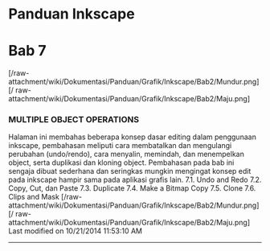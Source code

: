 # Panduan Inkscape
# Bab 7
[/raw-attachment/wiki/Dokumentasi/Panduan/Grafik/Inkscape/Bab2/Mundur.png] [/
raw-attachment/wiki/Dokumentasi/Panduan/Grafik/Inkscape/Bab2/Maju.png]
### MULTIPLE OBJECT OPERATIONS
Halaman ini membahas beberapa konsep dasar editing dalam penggunaan inkscape,
pembahasan meliputi cara membatalkan dan mengulangi perubahan (undo/rendo),
cara menyalin, memindah, dan menempelkan object, serta duplikasi dan kloning
object.
Pembahasan pada bab ini sengaja dibuat sederhana dan seringkas mungkin
mengingat konsep edit pada inkscape hampir sama pada aplikasi grafis lain.
7.1. Undo and Redo
7.2. Copy, Cut, dan Paste
7.3. Duplicate
7.4. Make a Bitmap Copy
7.5. Clone
7.6. Clips and Mask
[/raw-attachment/wiki/Dokumentasi/Panduan/Grafik/Inkscape/Bab2/Mundur.png] [/
raw-attachment/wiki/Dokumentasi/Panduan/Grafik/Inkscape/Bab2/Maju.png]
Last modified on 10/21/2014 11:53:10 AM

---
 
